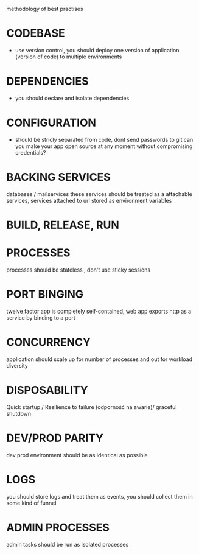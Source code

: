 methodology of best practises

# CODEBASE
* use version control, you should deploy one version of application (version of code) to multiple environments
# DEPENDENCIES
* you should declare and isolate dependencies

# CONFIGURATION
* should be stricly separated from code, dont send passwords to git
can you make your app open source at any moment without compromising credentials?
# BACKING SERVICES
databases / mailservices these services should be treated as a attachable services, services attached to url stored as environment variables
# BUILD, RELEASE, RUN

# PROCESSES
processes should be stateless , don't use sticky sessions
# PORT BINGING
twelve factor app is completely self-contained, web app exports http as a service by binding to a port
# CONCURRENCY
application should scale up for number of processes and out for workload diversity
# DISPOSABILITY
Quick startup / Resilience to failure (odporność na awarie)/ graceful shutdown
# DEV/PROD PARITY
dev prod environment should be as identical as possible 
# LOGS
you should store logs and treat them as events, you should collect them in some kind of funnel
# ADMIN PROCESSES
admin tasks should be run as isolated processes